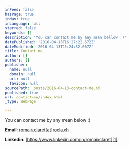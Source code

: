 ```yaml
---
inFeed: false
hasPage: true
inNav: true
inLanguage: null
starred: false
keywords: []
description: 'You can contact me by any mean bellow :)'
datePublished: '2016-04-13T16:27:22.672Z'
dateModified: '2016-04-13T16:24:52.067Z'
title: Contact me
author: []
authors: []
publisher:
  name: null
  domain: null
  url: null
  favicon: null
sourcePath: _posts/2016-04-13-contact-me.md
published: true
url: contact-me/index.html
_type: WebPage

---
```

You can contact me by any mean below :)

**Email**: [romain.claret\[at\]rocla.ch][0]

**Linkedin**: [https://www.linkedin.com/in/romainclaret][1]

[0]: mailto:romain.claret[at]rocla.ch
[1]: https://www.linkedin.com/in/romainclaret